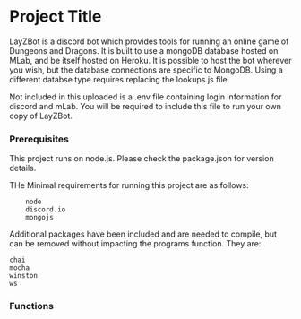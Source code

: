 # Project Title

LayZBot is a discord bot which provides tools for running an online game of Dungeons and Dragons. It is built to use a mongoDB database hosted on MLab, and be itself hosted on Heroku. It is possible to host the bot wherever you wish, but the database connections are specific to MongoDB. Using a different databse type requires replacing the lookups.js file.

Not included in this uploaded is a .env file containing login information for discord and mLab. You will be required to include this file to run your own copy of LayZBot.

### Prerequisites

This project runs on node.js.
Please check the package.json for version details.

THe Minimal requirements for running this project are as follows:
```
    node
    discord.io
    mongojs
```

Additional packages have been included and are needed to compile, but can be removed without impacting the programs function. They are:

```
chai
mocha
winston
ws
```

### Functions